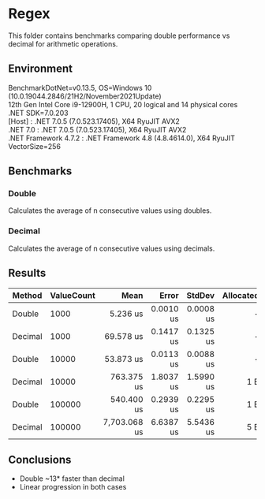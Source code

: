 # Regex
This folder contains benchmarks comparing double performance vs decimal for arithmetic operations.

## Environment
<p>
BenchmarkDotNet=v0.13.5, OS=Windows 10 (10.0.19044.2846/21H2/November2021Update)<br/>
12th Gen Intel Core i9-12900H, 1 CPU, 20 logical and 14 physical cores<br/>
.NET SDK=7.0.203<br/>
  [Host]               : .NET 7.0.5 (7.0.523.17405), X64 RyuJIT AVX2<br/>
  .NET 7.0             : .NET 7.0.5 (7.0.523.17405), X64 RyuJIT AVX2<br/>
  .NET Framework 4.7.2 : .NET Framework 4.8 (4.8.4614.0), X64 RyuJIT VectorSize=256<br/>
</p>

## Benchmarks

### Double
Calculates the average of n consecutive values using doubles.

### Decimal
Calculates the average of n consecutive values using decimals.

## Results
|  Method | ValueCount |         Mean |     Error |    StdDev | Allocated |
|-------- |----------- |-------------:|----------:|----------:|----------:|
|  Double |       1000 |     5.236 us | 0.0010 us | 0.0008 us |         - |
| Decimal |       1000 |    69.578 us | 0.1417 us | 0.1325 us |         - |
|  Double |      10000 |    53.873 us | 0.0113 us | 0.0088 us |         - |
| Decimal |      10000 |   763.375 us | 1.8037 us | 1.5990 us |       1 B |
|  Double |     100000 |   540.400 us | 0.2939 us | 0.2295 us |       1 B |
| Decimal |     100000 | 7,703.068 us | 6.6387 us | 5.5436 us |       5 B |

## Conclusions
- Double ~13* faster than decimal
- Linear progression in both cases
